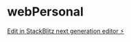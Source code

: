 # webPersonal

[Edit in StackBlitz next generation editor ⚡️](https://stackblitz.com/~/github.com/Jimbun18/webPersonal)